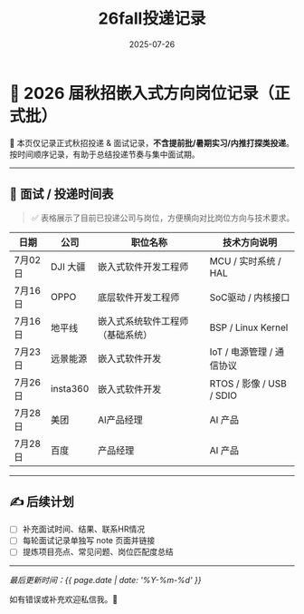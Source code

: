 ﻿---
title: "26fall投递记录"
date: 2025-07-26
categories: Fall_Reviews
tags: [面经, 秋招, 嵌入式软件]
layout: note
excerpt: 只记录秋招正式批，不记录提前批。
---

# 🎯 2026 届秋招嵌入式方向岗位记录（正式批）

📌 本页仅记录正式秋招投递 & 面试记录，**不含提前批/暑期实习/内推打探类投递**。按时间顺序记录，有助于总结投递节奏与集中面试期。

---

## 📅 面试 / 投递时间表

> ✅ 表格展示了目前已投递公司与岗位，方便横向对比岗位方向与技术要求。

| 日期     | 公司         | 职位名称                             | 技术方向说明             |
|----------|--------------|--------------------------------------|--------------------------|
| 7月02日  | DJI 大疆     | 嵌入式软件开发工程师         | MCU / 实时系统 / HAL     |
| 7月16日  | OPPO         | 底层软件开发工程师           | SoC驱动 / 内核接口       |
| 7月16日  | 地平线       | 嵌入式系统软件工程师（基础系统）    | BSP / Linux Kernel       |
| 7月23日  | 远景能源     | 嵌入式软件开发                       | IoT / 电源管理 / 通信协议 |
| 7月26日  | insta360     | 嵌入式软件开发                       | RTOS / 影像 / USB / SDIO  |
|7月28日|美团|AI产品经理|AI 产品|
|7月28日|百度|产品经理|AI 产品|

---

## ✍️ 后续计划

- [ ] 补充面试时间、结果、联系HR情况
- [ ] 每轮面试记录单独写 note 页面并链接
- [ ] 提炼项目亮点、常见问题、岗位匹配度总结

---

_最后更新时间：{{ page.date | date: '%Y-%m-%d' }}_

如有错误或补充欢迎私信我。🌱
